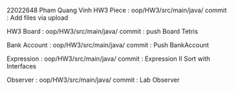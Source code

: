 22022648
Pham Quang Vinh 
HW3 Piece : oop/HW3/src/main/java/
commit : Add files via upload

HW3 Board : oop/HW3/src/main/java/
commit : push Board Tetris

Bank Account : oop/HW3/src/main/java/
commit : Push BankAccount

Expression : oop/HW3/src/main/java/
commit : Expression II Sort with Interfaces

Observer : oop/HW3/src/main/java/
commit : Lab Observer

